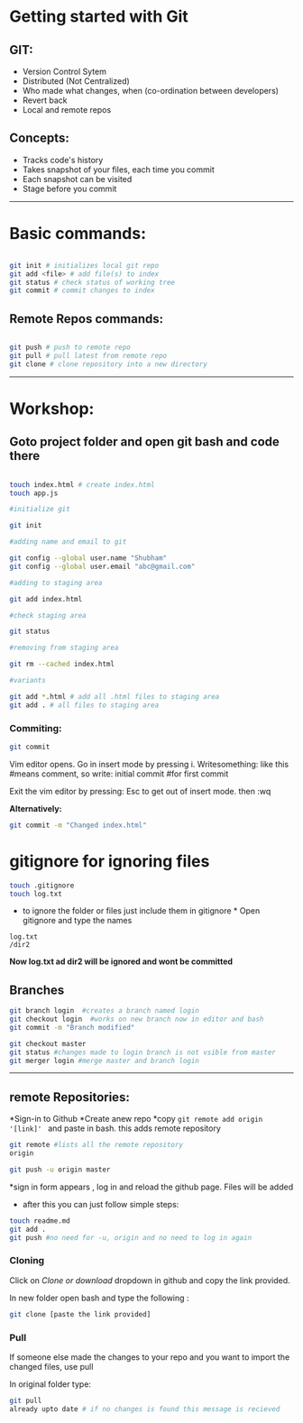 <!-- this will contain the git commands -->
# Getting started with Git

## GIT:

* Version Control Sytem
* Distributed (Not Centralized)
* Who made what changes, when (co-ordination between developers)
* Revert back
* Local and remote repos

## Concepts: 

* Tracks code's history
* Takes snapshot of your files, each time you commit
* Each snapshot can be visited
* Stage before you commit

---

# Basic commands: 

```bash

git init # initializes local git repo
git add <file> # add file(s) to index
git status # check status of working tree
git commit # commit changes to index

```

## Remote Repos commands: 

```bash

git push # push to remote repo
git pull # pull latest from remote repo
git clone # clone repository into a new directory

```
---
# Workshop:
## Goto project folder and open git bash and code there

``` bash

touch index.html # create index.html
touch app.js

#initialize git

git init

#adding name and email to git

git config --global user.name "Shubham"
git config --global user.email "abc@gmail.com"

#adding to staging area

git add index.html

#check staging area

git status

#removing from staging area

git rm --cached index.html

#variants

git add *.html # add all .html files to staging area 
git add . # all files to staging area

```
### Commiting:
```bash
git commit
```

Vim editor opens. 
Go in insert mode by pressing i.
Writesomething: like this
#means comment, so write:
initial commit #for first commit


Exit the vim editor by pressing: Esc to get out of insert mode. then :wq 

**Alternatively:**
``` bash
git commit -m "Changed index.html"
```
# gitignore for ignoring files
```bash
touch .gitignore
touch log.txt

```
* to ignore the folder or files just include them in gitignore *
Open gitignore and type the names
```
log.txt
/dir2
```

**Now log.txt ad dir2 will be ignored and wont be committed**

## Branches

```bash
git branch login  #creates a branch named login
git checkout login  #works on new branch now in editor and bash
git commit -m "Branch modified"

git checkout master
git status #changes made to login branch is not vsible from master
git merger login #merge master and branch login
```
---
## remote Repositories:
*Sign-in to Github
*Create anew repo
*copy ```git remote add origin '[link]' ``` and paste in bash. this adds remote repository
```bash
git remote #lists all the remote repository
origin

git push -u origin master
```
*sign in form appears , log in and reload the github page. Files will be added
* after this you can just follow simple steps:

```bash
touch readme.md
git add .
git push #no need for -u, origin and no need to log in again
```

### Cloning
Click on *Clone or download* dropdown in github and copy the link provided.

In new folder open bash and type the following :

```bash
git clone [paste the link provided]
```

### Pull

If someone else made the changes to your repo and you want to import the changed files, use pull

In original folder type:
```bash
git pull
already upto date # if no changes is found this message is recieved
```






